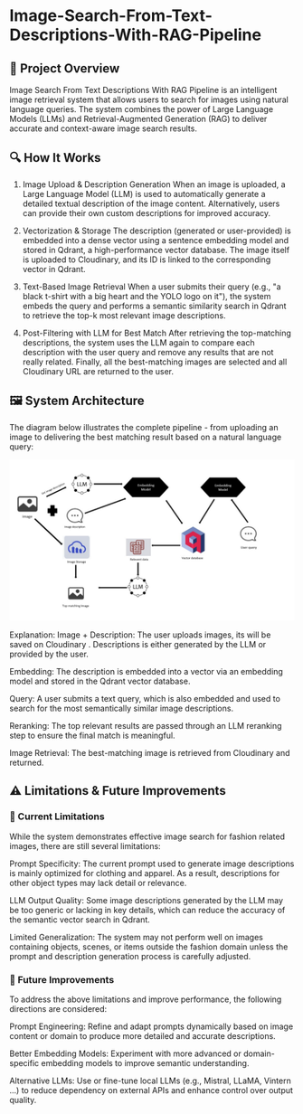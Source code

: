 # Image-Search-From-Text-Descriptions-With-RAG-Pipeline

## 📌  Project Overview

Image Search From Text Descriptions With RAG Pipeline is an intelligent image retrieval system that allows users to search for images using natural language queries. The system combines the power of Large Language Models (LLMs) and Retrieval-Augmented Generation (RAG) to deliver accurate and context-aware image search results.

## 🔍 How It Works
1. Image Upload & Description Generation
When an image is uploaded, a Large Language Model (LLM) is used to automatically generate a detailed textual description of the image content. Alternatively, users can provide their own custom descriptions for improved accuracy.

2. Vectorization & Storage
The description (generated or user-provided) is embedded into a dense vector using a sentence embedding model and stored in Qdrant, a high-performance vector database. The image itself is uploaded to Cloudinary, and its ID is linked to the corresponding vector in Qdrant.

3. Text-Based Image Retrieval
When a user submits their query (e.g., "a black t-shirt with a big heart and the YOLO logo on it"), the system embeds the query and performs a semantic similarity search in Qdrant to retrieve the top-k most relevant image descriptions.

4. Post-Filtering with LLM for Best Match
After retrieving the top-matching descriptions, the system uses the LLM again to compare each description with the user query  and remove any results that are not really related. Finally, all the best-matching images are selected and all Cloudinary URL are returned to the user.

## 🖼️ System Architecture

The diagram below illustrates the complete pipeline - from uploading an image to delivering the best matching result based on a natural language query:

<p align="center">
  <img src="Assets\Screenshot 2025-05-22 141707.jpg" alt="System Architecture">
</p>

Explanation:
Image + Description: The user uploads images, its will be saved on Cloudinary . Descriptions is either generated by the LLM or provided by the user.

Embedding: The description is embedded into a vector via an embedding model and stored in the Qdrant vector database.

Query: A user submits a text query, which is also embedded and used to search for the most semantically similar image descriptions.

Reranking: The top relevant results are passed through an LLM reranking step to ensure the final match is meaningful.

Image Retrieval: The best-matching image is retrieved from Cloudinary and returned.

## ⚠️ Limitations & Future Improvements
### 🔻 Current Limitations

While the system demonstrates effective image search for fashion related images, there are still several limitations:

Prompt Specificity: The current prompt used to generate image descriptions is mainly optimized for clothing and apparel. As a result, descriptions for other object types may lack detail or relevance.

LLM Output Quality: Some image descriptions generated by the LLM may be too generic or lacking in key details, which can reduce the accuracy of the semantic vector search in Qdrant.

Limited Generalization: The system may not perform well on images containing objects, scenes, or items outside the fashion domain unless the prompt and description generation process is carefully adjusted.

### 🔧 Future Improvements

To address the above limitations and improve performance, the following directions are considered:

Prompt Engineering: Refine and adapt prompts dynamically based on image content or domain to produce more detailed and accurate descriptions.

Better Embedding Models: Experiment with more advanced or domain-specific embedding models to improve semantic understanding.

Alternative LLMs: Use or fine-tune local LLMs (e.g., Mistral, LLaMA, Vintern ...) to reduce dependency on external APIs and enhance control over output quality.